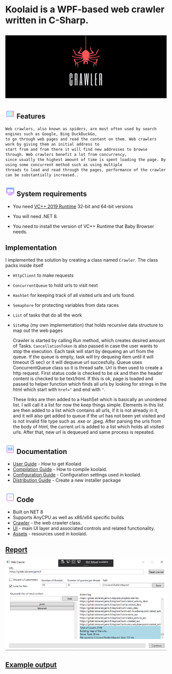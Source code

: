 ﻿

# Koolaid is a WPF-based web crawler written in C-Sharp.


## ﻿![](https://github.com/is-leeroy-jenkins/Koolaid/blob/master/Resources/Assets/GithubImages/repo-image.png)



## ![](https://github.com/is-leeroy-jenkins/Koolaid/blob/main/Resources/Assets/GitHubImages/features.png)  Features

	Web crawlers, also known as spiders, are most often used by search engines such as Google, Bing DuckDuckGo, 
	to go through web pages and read the content on them. Web crawlers work by giving them an initial address to 
	start from and from there it will find new addresses to browse through. Web crawlers benefit a lot from concurrency,
	since usually the highest amount of time is spent loading the page. By using some concurrent method such as using multiple 
	threads to load and read through the pages, performance of the crawler can be substantially increased..



## ![](https://github.com/is-leeroy-jenkins/Koolaid/blob/main/Resources/Assets/GitHubImages/system_requirements.png)  System requirements

- You need [VC++ 2019 Runtime](https://aka.ms/vs/17/release/vc_redist.x64.exe) 32-bit and 64-bit versions

- You will need .NET 8.

- You need to install the version of VC++ Runtime that Baby Browser needs. 
## Implementation

I implemented the solution by creating a class named ``Crawler``.
The class packs inside itself 
* ``HttpClient`` to make requests
* ``ConcurrentQueue`` to hold urls to visit next
* ``HashSet`` for keeping track of all visited urls and urls found. 
* ``Semaphore`` for protecting variables from data races
* ``List`` of tasks that do all the work
* ``SiteMap`` (my own implementation) that holds recursive data structure to map out the web pages 

	Crawler is started by calling Run method, which creates desired amount of Tasks.
	``CancellationToken`` is also passed in case the user wants to stop the execution. Each task will start by dequeing an 
	url from the queue. If the queue is empty, task will try dequeing item until it will timeout (5 sec)
	or it will dequeue url succesfully. Queue uses ConcurrentQueue class so it is thread safe.
	Url is then used to create a http request. First status code is checked to be ok and then the header content is checked to be text/html.
	If this is ok, page is loaded and passed to helper function which finds all urls by looking for strings in the html which start with ``href="`` and end with ``"``.

	These links are then added to a HashSet which is basically an unordered list. I will call it a list for now the keep things simple. 
	Elements in this list are then added to a list which contains all urls, if it is not already in it, and it will also get added to 
	queue if the url has not been yet visited and is not invalid file type such as .exe or .jpeg.
	After parsing the urls from the body of html, the current url is added to a list which holds all visited urls.
	After that, new url is dequeued and same process is repeated.


## ![](https://github.com/is-leeroy-jenkins/Koolaid/blob/main/Resources/Assets/GitHubImages/documentation.png) Documentation

- [User Guide](Resources/Github/Users.md) - How to get Koolaid
- [Compilation Guide](Resources/Github/Compilation.md) - How to compile koolaid.
- [Configuration Guide](Resources/Github/Configuration.md) - Configuration settings used in koolaid.
- [Distribution Guide](Resources/Github/Distribution.md) - Create a new installer package


## ![](https://github.com/is-leeroy-jenkins/Koolaid/blob/main/Resources/Assets/GitHubImages/csharp.png) Code

- Built on NET 8
- Supports AnyCPU as well as x86/x64 specific builds
- [Crawler](https://github.com/is-leeroy-jenkins/Koolaid/blob/master/Data/Crawler.cs) - the web crawler class.
- [UI](https://github.com/is-leeroy-jenkins/Koolaid/blob/master/UI) - main UI layer and associated controls and related functionality.
- [Assets](https://github.com/is-leeroy-jenkins/Koolaid/tree/master/Resources/Assets) - resources used in koolaid.



## [Report](./REPORT.md)


![](./img/2.png)

## [Example output](./Map.txt)


